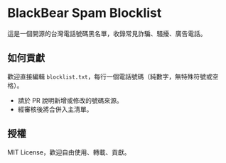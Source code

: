 # BlackBear Spam Blocklist

這是一個開源的台灣電話號碼黑名單，收錄常見詐騙、騷擾、廣告電話。

## 如何貢獻

歡迎直接編輯 `blocklist.txt`，每行一個電話號碼（純數字，無特殊符號或空格）。

- 請於 PR 說明新增或修改的號碼來源。
- 經審核後將合併入主清單。

## 授權
MIT License，歡迎自由使用、轉載、貢獻。
